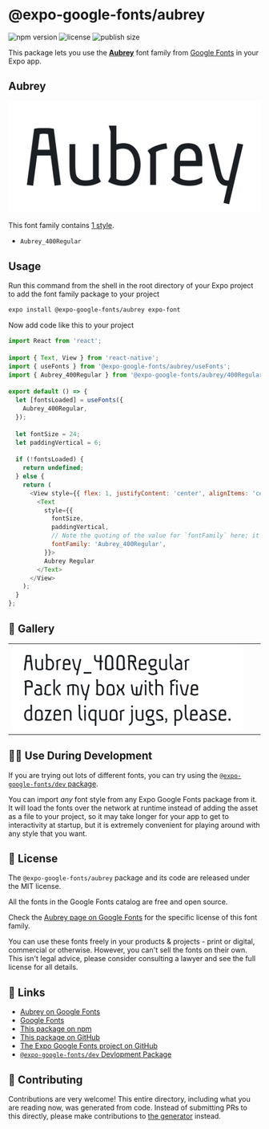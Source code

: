 # @expo-google-fonts/aubrey

![npm version](https://flat.badgen.net/npm/v/@expo-google-fonts/aubrey)
![license](https://flat.badgen.net/github/license/expo/google-fonts)
![publish size](https://flat.badgen.net/packagephobia/install/@expo-google-fonts/aubrey)

This package lets you use the [**Aubrey**](https://fonts.google.com/specimen/Aubrey) font family from [Google Fonts](https://fonts.google.com/) in your Expo app.

## Aubrey

![Aubrey](./font-family.png)

This font family contains [1 style](#-gallery).

- `Aubrey_400Regular`

## Usage

Run this command from the shell in the root directory of your Expo project to add the font family package to your project
```sh
expo install @expo-google-fonts/aubrey expo-font
```

Now add code like this to your project
```js
import React from 'react';

import { Text, View } from 'react-native';
import { useFonts } from '@expo-google-fonts/aubrey/useFonts';
import { Aubrey_400Regular } from '@expo-google-fonts/aubrey/400Regular';

export default () => {
  let [fontsLoaded] = useFonts({
    Aubrey_400Regular,
  });

  let fontSize = 24;
  let paddingVertical = 6;

  if (!fontsLoaded) {
    return undefined;
  } else {
    return (
      <View style={{ flex: 1, justifyContent: 'center', alignItems: 'center' }}>
        <Text
          style={{
            fontSize,
            paddingVertical,
            // Note the quoting of the value for `fontFamily` here; it expects a string!
            fontFamily: 'Aubrey_400Regular',
          }}>
          Aubrey Regular
        </Text>
      </View>
    );
  }
};

```

## 🔡 Gallery


||||
|-|-|-|
|![Aubrey_400Regular](.//400Regular/Aubrey_400Regular.ttf.png)||||


## 👩‍💻 Use During Development

If you are trying out lots of different fonts, you can try using the [`@expo-google-fonts/dev` package](https://github.com/expo/google-fonts/tree/master/font-packages/dev#readme).

You can import *any* font style from any Expo Google Fonts package from it. It will load the fonts
over the network at runtime instead of adding the asset as a file to your project, so it may take longer
for your app to get to interactivity at startup, but it is extremely convenient
for playing around with any style that you want.

## 📖 License

The `@expo-google-fonts/aubrey` package and its code are released under the MIT license.

All the fonts in the Google Fonts catalog are free and open source.

Check the [Aubrey page on Google Fonts](https://fonts.google.com/specimen/Aubrey) for the specific license of this font family.

You can use these fonts freely in your products & projects - print or digital, commercial or otherwise. However, you can't sell the fonts on their own. This isn't legal advice, please consider consulting a lawyer and see the full license for all details.

## 🔗 Links

- [Aubrey on Google Fonts](https://fonts.google.com/specimen/Aubrey)
- [Google Fonts](https://fonts.google.com/)
- [This package on npm](https://www.npmjs.com/package/@expo-google-fonts/aubrey)
- [This package on GitHub](https://github.com/expo/google-fonts/tree/master/font-packages/aubrey)
- [The Expo Google Fonts project on GitHub](https://github.com/expo/google-fonts)
- [`@expo-google-fonts/dev` Devlopment Package](https://github.com/expo/google-fonts/tree/master/font-packages/dev)

## 🤝 Contributing

Contributions are very welcome! This entire directory, including what you are reading now, was generated from code. Instead of submitting PRs to this directly, please make contributions to [the generator](https://github.com/expo/google-fonts/tree/master/packages/generator) instead.
